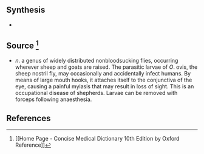 ## Synthesis
- 
## Source [^1]
- $n$. a genus of widely distributed nonbloodsucking flies, occurring wherever sheep and goats are raised. The parasitic larvae of $O$. ovis, the sheep nostril fly, may occasionally and accidentally infect humans. By means of large mouth hooks, it attaches itself to the conjunctiva of the eye, causing a painful myiasis that may result in loss of sight. This is an occupational disease of shepherds. Larvae can be removed with forceps following anaesthesia.
## References

[^1]: [[Home Page - Concise Medical Dictionary 10th Edition by Oxford Reference]]